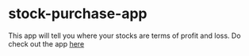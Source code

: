# stock-purchase-app

This app will tell you where your stocks are terms of profit and loss. Do check out the app [here](https://my-stocks-purchase.netlify.app)
